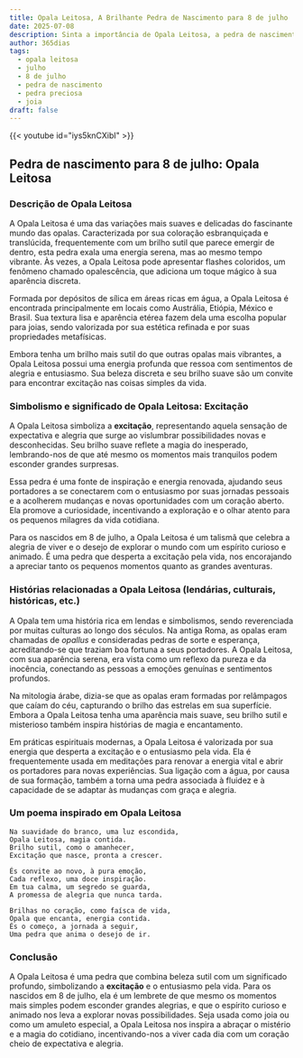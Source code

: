 ```yaml
---
title: Opala Leitosa, A Brilhante Pedra de Nascimento para 8 de julho
date: 2025-07-08
description: Sinta a importância de Opala Leitosa, a pedra de nascimento de 8 de julho que simboliza Excitação. Deixe que sua beleza e significado iluminem seu dia.
author: 365dias
tags:
  - opala leitosa
  - julho
  - 8 de julho
  - pedra de nascimento
  - pedra preciosa
  - joia
draft: false
---
```


{{< youtube id="iys5knCXibI" >}}

## Pedra de nascimento para 8 de julho: Opala Leitosa

### Descrição de Opala Leitosa

A Opala Leitosa é uma das variações mais suaves e delicadas do fascinante mundo das opalas. Caracterizada por sua coloração esbranquiçada e translúcida, frequentemente com um brilho sutil que parece emergir de dentro, esta pedra exala uma energia serena, mas ao mesmo tempo vibrante. Às vezes, a Opala Leitosa pode apresentar flashes coloridos, um fenômeno chamado opalescência, que adiciona um toque mágico à sua aparência discreta.

Formada por depósitos de sílica em áreas ricas em água, a Opala Leitosa é encontrada principalmente em locais como Austrália, Etiópia, México e Brasil. Sua textura lisa e aparência etérea fazem dela uma escolha popular para joias, sendo valorizada por sua estética refinada e por suas propriedades metafísicas.

Embora tenha um brilho mais sutil do que outras opalas mais vibrantes, a Opala Leitosa possui uma energia profunda que ressoa com sentimentos de alegria e entusiasmo. Sua beleza discreta e seu brilho suave são um convite para encontrar excitação nas coisas simples da vida.

### Simbolismo e significado de Opala Leitosa: Excitação

A Opala Leitosa simboliza a **excitação**, representando aquela sensação de expectativa e alegria que surge ao vislumbrar possibilidades novas e desconhecidas. Seu brilho suave reflete a magia do inesperado, lembrando-nos de que até mesmo os momentos mais tranquilos podem esconder grandes surpresas.

Essa pedra é uma fonte de inspiração e energia renovada, ajudando seus portadores a se conectarem com o entusiasmo por suas jornadas pessoais e a acolherem mudanças e novas oportunidades com um coração aberto. Ela promove a curiosidade, incentivando a exploração e o olhar atento para os pequenos milagres da vida cotidiana.

Para os nascidos em 8 de julho, a Opala Leitosa é um talismã que celebra a alegria de viver e o desejo de explorar o mundo com um espírito curioso e animado. É uma pedra que desperta a excitação pela vida, nos encorajando a apreciar tanto os pequenos momentos quanto as grandes aventuras.

### Histórias relacionadas a Opala Leitosa (lendárias, culturais, históricas, etc.)

A Opala tem uma história rica em lendas e simbolismos, sendo reverenciada por muitas culturas ao longo dos séculos. Na antiga Roma, as opalas eram chamadas de _opallus_ e consideradas pedras de sorte e esperança, acreditando-se que traziam boa fortuna a seus portadores. A Opala Leitosa, com sua aparência serena, era vista como um reflexo da pureza e da inocência, conectando as pessoas a emoções genuínas e sentimentos profundos.

Na mitologia árabe, dizia-se que as opalas eram formadas por relâmpagos que caíam do céu, capturando o brilho das estrelas em sua superfície. Embora a Opala Leitosa tenha uma aparência mais suave, seu brilho sutil e misterioso também inspira histórias de magia e encantamento.

Em práticas espirituais modernas, a Opala Leitosa é valorizada por sua energia que desperta a excitação e o entusiasmo pela vida. Ela é frequentemente usada em meditações para renovar a energia vital e abrir os portadores para novas experiências. Sua ligação com a água, por causa de sua formação, também a torna uma pedra associada à fluidez e à capacidade de se adaptar às mudanças com graça e alegria.

### Um poema inspirado em Opala Leitosa

```
Na suavidade do branco, uma luz escondida,  
Opala Leitosa, magia contida.  
Brilho sutil, como o amanhecer,  
Excitação que nasce, pronta a crescer.  

És convite ao novo, à pura emoção,  
Cada reflexo, uma doce inspiração.  
Em tua calma, um segredo se guarda,  
A promessa de alegria que nunca tarda.  

Brilhas no coração, como faísca de vida,  
Opala que encanta, energia contida.  
És o começo, a jornada a seguir,  
Uma pedra que anima o desejo de ir.
```

### Conclusão

A Opala Leitosa é uma pedra que combina beleza sutil com um significado profundo, simbolizando a **excitação** e o entusiasmo pela vida. Para os nascidos em 8 de julho, ela é um lembrete de que mesmo os momentos mais simples podem esconder grandes alegrias, e que o espírito curioso e animado nos leva a explorar novas possibilidades. Seja usada como joia ou como um amuleto especial, a Opala Leitosa nos inspira a abraçar o mistério e a magia do cotidiano, incentivando-nos a viver cada dia com um coração cheio de expectativa e alegria.